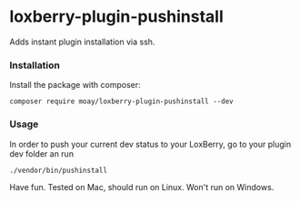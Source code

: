 # loxberry-plugin-pushinstall

Adds instant plugin installation via ssh.

### Installation

Install the package with composer:

```
composer require moay/loxberry-plugin-pushinstall --dev
```

### Usage

In order to push your current dev status to your LoxBerry, go to your plugin dev folder an run

```
./vendor/bin/pushinstall
```

Have fun. Tested on Mac, should run on Linux. Won't run on Windows.
